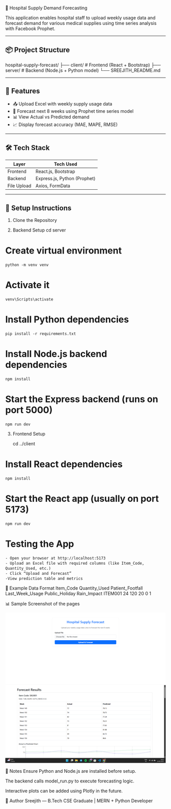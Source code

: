 🏥 Hospital Supply Demand Forecasting

This application enables hospital staff to upload weekly usage data and forecast demand for various medical supplies using time series analysis with Facebook Prophet.

---

## 📦 Project Structure

hospital-supply-forecast/
├── client/ # Frontend (React + Bootstrap)
├── server/ # Backend (Node.js + Python model)
└── SREEJITH_README.md

---

## 🚀 Features

- 📤 Upload Excel with weekly supply usage data
- 🤖 Forecast next 8 weeks using Prophet time series model
- 📊 View Actual vs Predicted demand
- 📈 Display forecast accuracy (MAE, MAPE, RMSE)

---

## 🛠️ Tech Stack

| Layer       | Tech Used                    |
| ----------- | ---------------------------- |
| Frontend    | React.js, Bootstrap          |
| Backend     | Express.js, Python (Prophet) |
| File Upload | Axios, FormData              |

---

## 🔧 Setup Instructions

1. Clone the Repository

2. Backend Setup
   cd server

# Create virtual environment

    python -m venv venv

# Activate it

    venv\Scripts\activate

# Install Python dependencies

    pip install -r requirements.txt

# Install Node.js backend dependencies

    npm install

# Start the Express backend (runs on port 5000)

    npm run dev

3. Frontend Setup

   cd ../client

# Install React dependencies

    npm install

# Start the React app (usually on port 5173)

    npm run dev

# Testing the App

    - Open your browser at http://localhost:5173
    - Upload an Excel file with required columns (like Item_Code, Quantity_Used, etc.)
    - Click “Upload and Forecast”
    -View prediction table and metrics

📁 Example Data Format
Item_Code Quantity_Used Patient_Footfall Last_Week_Usage Public_Holiday Rain_Impact
ITEM001 24 120 20 0 1

📊 Sample Screenshot of the pages

![Screenshot of the app](screenshots/home.png)
![Screenshot of the app](screenshots/result.png)

📌 Notes
Ensure Python and Node.js are installed before setup.

The backend calls model_run.py to execute forecasting logic.

Interactive plots can be added using Plotly in the future.

🙌 Author
Sreejith — B.Tech CSE Graduate | MERN + Python Developer
